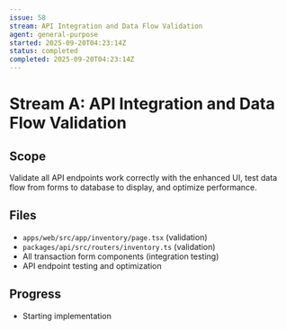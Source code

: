 ```yaml
---
issue: 58
stream: API Integration and Data Flow Validation
agent: general-purpose
started: 2025-09-20T04:23:14Z
status: completed
completed: 2025-09-20T04:23:14Z
---
```


# Stream A: API Integration and Data Flow Validation

## Scope
Validate all API endpoints work correctly with the enhanced UI, test data flow from forms to database to display, and optimize performance.

## Files
- `apps/web/src/app/inventory/page.tsx` (validation)
- `packages/api/src/routers/inventory.ts` (validation)
- All transaction form components (integration testing)
- API endpoint testing and optimization

## Progress
- Starting implementation